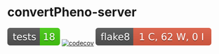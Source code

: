 # convertPheno-server

[![Tests Status](./tests/reports/tests-badge.svg?dummy=8484744)]()
[![codecov](https://codecov.io/gh/CNAG-Biomedical-Informatics/convert-pheno-ui/branch/main/graph/badge.svg?token=VJB5TM9LQW)](https://codecov.io/gh/CNAG-Biomedical-Informatics/convert-pheno-ui)
[![Flake8 Status](./tests/reports/flake8-badge.svg?dummy=8484744)]()
